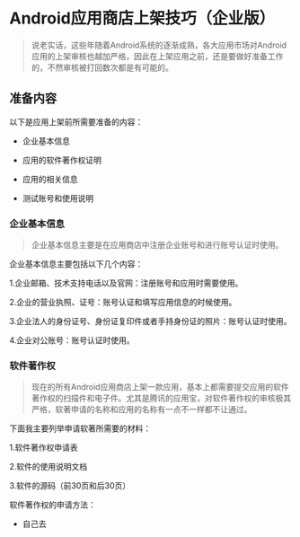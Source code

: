 
# Android应用商店上架技巧（企业版）

> 说老实话，这些年随着Android系统的逐渐成熟，各大应用市场对Android应用的上架审核也越加严格，因此在上架应用之前，还是要做好准备工作的，不然审核被打回数次都是有可能的。

## 准备内容

以下是应用上架前所需要准备的内容：

* 企业基本信息

* 应用的软件著作权证明

* 应用的相关信息

* 测试账号和使用说明

### 企业基本信息

> 企业基本信息主要是在应用商店中注册企业账号和进行账号认证时使用。

企业基本信息主要包括以下几个内容：

1.企业邮箱、技术支持电话以及官网：注册账号和应用时需要使用。

2.企业的营业执照、证号：账号认证和填写应用信息的时候使用。

3.企业法人的身份证号、身份证复印件或者手持身份证的照片：账号认证时使用。

4.企业对公账号：账号认证时使用。

### 软件著作权

> 现在的所有Android应用商店上架一款应用，基本上都需要提交应用的软件著作权的扫描件和电子件。尤其是腾讯的应用宝，对软件著作权的审核极其严格，软著申请的名称和应用的名称有一点不一样都不让通过。

下面我主要列举申请软著所需要的材料：

1.软件著作权申请表

2.软件的使用说明文档

3.软件的源码（前30页和后30页）

软件著作权的申请方法：

* 自己去[](http://www.ccopyright.com.cn/)